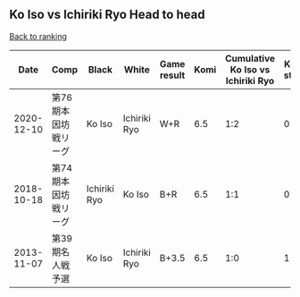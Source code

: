 ## Ko Iso vs Ichiriki Ryo Head to head

[Back to ranking](../../index.md)




| **Date** | **Comp** | **Black** | **White** | **Game result** | **Komi** | **Cumulative Ko Iso vs Ichiriki Ryo** | **Ko Iso streak** | **Ichiriki Ryo streak** | 
| --- | --- | --- | --- | --- | --- | --- | --- | --- |
| 2020-12-10 | 第76期本因坊戦リーグ | Ko Iso | Ichiriki Ryo | W+R | 6.5 | 1:2 | 0 | 2 | 
| 2018-10-18 | 第74期本因坊戦リーグ | Ichiriki Ryo | Ko Iso | B+R | 6.5 | 1:1 | 0 | 1 | 
| 2013-11-07 | 第39期名人戦予選 | Ko Iso | Ichiriki Ryo | B+3.5 | 6.5 | 1:0 | 1 | 0 |




